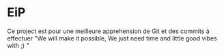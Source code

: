 # EiP

Ce project est pour une meilleure apprehension de Git et des commits à effectuer
"We will make it possible, We just need time and little good vibes with ;) "
